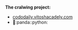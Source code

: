 **The cralwing project:**

- [cododaily.vitoshacadely.com](https://codedaily.vitoshacademy.com/scraping-a-web-s…evel-with-python)
- :frog::panda::python:
